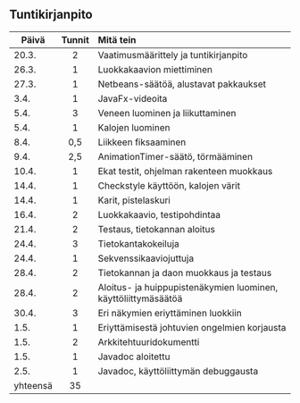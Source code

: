 ## Tuntikirjanpito

| Päivä    | Tunnit | Mitä tein  |
| -------- |:------:| :----------|
| 20.3.    | 2  | Vaatimusmäärittely ja tuntikirjanpito |
| 26.3.    | 1 | Luokkakaavion miettiminen |
| 27.3.    | 1 | Netbeans-säätöä, alustavat pakkaukset |
| 3.4.     | 1 | JavaFx-videoita | 
| 5.4.     | 3 | Veneen luominen ja liikuttaminen |
| 5.4.     | 1 | Kalojen luominen |
| 8.4.     | 0,5 | Liikkeen fiksaaminen |
| 9.4.     | 2,5 | AnimationTimer-säätö, törmääminen |
| 10.4.    | 1 | Ekat testit, ohjelman rakenteen muokkaus |
| 14.4.    | 1 | Checkstyle käyttöön, kalojen värit |
| 14.4.    | 1 | Karit, pistelaskuri |
| 16.4.    | 2 | Luokkakaavio, testipohdintaa |
| 21.4.    | 2 | Testaus, tietokannan aloitus |
| 24.4.    | 3 | Tietokantakokeiluja |
| 24.4.    | 1 | Sekvenssikaaviojuttuja |
| 28.4.    | 2 | Tietokannan ja daon muokkaus ja testaus |
| 28.4.    | 2 | Aloitus- ja huippupistenäkymien luominen, käyttöliittymäsäätöä |
| 30.4.    | 3 | Eri näkymien eriyttäminen luokkiin |
| 1.5.     | 1 | Eriyttämisestä johtuvien ongelmien korjausta |
| 1.5.     | 2 | Arkkitehtuuridokumentti |
| 1.5.     | 1 | Javadoc aloitettu |
| 2.5.     | 1 | Javadoc, käyttöliittymän debuggausta |
| yhteensä | 35 |  |
